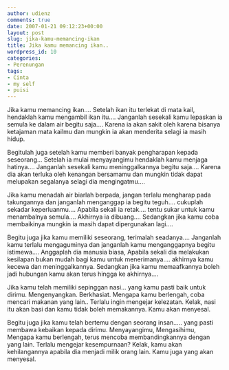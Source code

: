 ```yaml
---
author: udienz
comments: true
date: 2007-01-21 09:12:23+00:00
layout: post
slug: jika-kamu-memancing-ikan
title: Jika kamu memancing ikan..
wordpress_id: 10
categories:
- Perenungan
tags:
- Cinta
- my self
- puisi
---
```


Jika kamu memancing ikan.... Setelah ikan itu terlekat di mata kail, hendaklah kamu mengambil ikan itu.... Janganlah sesekali kamu lepaskan ia semula ke dalam air begitu saja.... Karena ia akan sakit oleh karena bisanya ketajaman mata kailmu dan mungkin ia akan menderita selagi ia masih hidup.

Begitulah juga setelah kamu memberi banyak pengharapan kepada seseorang... Setelah ia mulai menyayangimu hendaklah kamu menjaga hatinya.... Janganlah sesekali kamu meninggalkannya begitu saja.... Karena dia akan terluka oleh kenangan bersamamu dan mungkin tidak dapat melupakan segalanya selagi dia mengingatmu....

Jika kamu menadah air biarlah berpada, jangan terlalu mengharap pada takungannya dan janganlah menganggap ia begitu teguh.... cukuplah sekadar keperluanmu.... Apabila sekali ia retak.... tentu sukar untuk kamu menambalnya semula.... Akhirnya ia dibuang.... Sedangkan jika kamu coba membaikinya mungkin ia masih dapat dipergunakan lagi....

Begitu juga jika kamu memiliki seseorang, terimalah seadanya.... Janganlah kamu terlalu mengaguminya dan janganlah kamu menganggapnya begitu istimewa.... Anggaplah dia manusia biasa, Apabila sekali dia melakukan kesilapan bukan mudah bagi kamu untuk menerimanya.... akhirnya kamu kecewa dan meninggalkannya. Sedangkan jika kamu memaafkannya boleh jadi hubungan kamu akan terus hingga ke akhirnya....

Jika kamu telah memiliki sepinggan nasi... yang kamu pasti baik untuk dirimu. Mengenyangkan. Berkhasiat. Mengapa kamu berlengah, coba mencari makanan yang lain.. Terlalu ingin mengejar kelezatan. Kelak, nasi itu akan basi dan kamu tidak boleh memakannya. Kamu akan menyesal.

Begitu juga jika kamu telah bertemu dengan seorang insan..... yang pasti membawa kebaikan kepada dirimu. Menyayangimu, Mengasihimu, Mengapa kamu berlengah, terus mencoba membandingkannya dengan yang lain. Terlalu mengejar kesempurnaan?  Kelak, kamu akan kehilangannya apabila dia menjadi milik orang lain.  Kamu juga yang akan menyesal.
